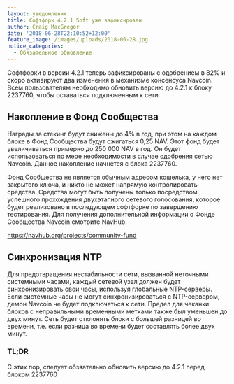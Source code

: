 ```yaml
---
layout: уведомления
title: Софтфорк 4.2.1 Soft уже зафиксирован
author: Craig MacGregor
date: '2018-06-28T22:10:52+12:00'
feature_image: /images/uploads/2018-06-28.jpg
notice_categories:
  - Обязательное обновление
---
```

Софтфорки в версии 4.2.1 теперь зафиксированы с одобрением в 82% и скоро активируют два изменения в механизме консенсуса Navcoin. Всем пользователям необходимо обновить версию до 4.2.1 к блоку 2237760, чтобы оставаться подключенным к сети.
<!--подробнее-->

## Накопление в Фонд Сообщества

Награды за стекинг будут снижены до 4% в год, при этом на каждом блоке в Фонд Сообщества будут сжигаться 0,25 NAV. Этот фонд будет увеличиваться примерно до 250 000 NAV в год. Он будет использоваться по мере необходимости в случае одобрения сетью Navcoin. Данное накопление начнется с блока 2237760.

Фонд Сообщества не является обычным адресом кошелька, у него нет закрытого ключа, и никто не может напрямую контролировать средства. Средства могут быть получены только посредством успешного прохождения двухэтапного сетевого голосования, которое будет реализовано в последующем софтфорке по завершению тестирования. Для получения дополнительной информации о Фонде Сообщества Navcoin смотрите NavHub.

<https://navhub.org/projects/community-fund>

## Синхронизация NTP

Для предотвращения нестабильности сети, вызванной неточными системными часами, каждый сетевой узел должен будет синхронизировать свои часы, используя глобальные NTP-серверы. Если системные часы не могут синхронизироваться с NTP-сервером, демон Navcoin не будет подключаться к сети. Предел для чеканки блоков с неправильными временными метками также был уменьшен до двух минут. Сеть будет отклонять блоки с большей разницей во времени, т.е. если разница во времени будет составлять более двух минут.

### TL;DR 

С этих пор, следует обзяательно обновить версию до 4.2.1 перед блоком 2237760
